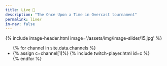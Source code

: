 ```yaml
---
title: Live 🔴
description: "The Once Upon a Time in Overcast tournament"
permalink: live/
in-nav: false
---
```


{% include image-header.html image='/assets/img/image-slider/15.jpg' %}

<div class="container my-4">
  <ul class="list-unstyled">
    {% for channel in site.data.channels %}
      <li>
        {% assign c=channel[1]%}
        {% include twitch-player.html id=c %}
      </li>
    {% endfor %}
  </ul>
</div>
